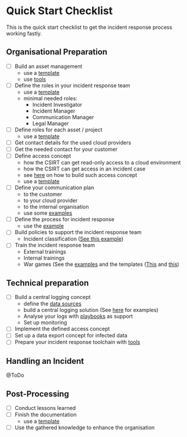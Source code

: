 # Quick Start Checklist
This is the quick start checklist to get the incident response process working fastly.

## Organisational Preparation
- [ ] Build an asset management
    - use a [template](templates/assetFactsSheet.md)
    - use [tools](examples/assetManagement.md)
- [ ] Define the roles in your incident response team
    - use a [template](templates/rolesAndResponsibilities.md#csirt-roles-template)
    -  minimal needed roles:
        - Incident Investigator
        - Incident Manager
        - Communication Manager 
        - Legal Manager
- [ ] Define roles for each asset / project
    - use a [template](templates/rolesAndResponsibilities.md#project-incident-response-roles-template) 
- [ ] Get contact details for the used cloud providers
- [ ] Get the needed contact for your customer
- [ ] Define access concept
    - how the CSIRT can get read-only access to a cloud environment
    - how the CSIRT can get access in an incident case
    - see [here](preparation/organisational.md#access-concept) on how to build such access concept
    - use a [template](templates/emergencyAccess.md)
- [ ] Define your communication plan
    - to the customer
    - to your cloud provider
    - to the internal organisation
    - use some [examples](examples/communication.md)
- [ ] Define the process for incident response
    - use the [example](examples/process.md)
- [ ] Build policies to support the incident response team
    - Incident classification ([See this example](examples/incidentClassification.md))
- [ ] Train the incident response team
    - External trainings
    - Internal trainings
    - War games (See the [examples](examples/warGame.md) and the templates ([This](templates/warGameEvaluation.md) and
    [this](templates/warGamePreparation.md))
    
## Technical preparation
- [ ] Build a central logging concept
    - define the [data sources](examples/dataSources.md)
    - build a central logging solution (See [here](examples/centralLogging.md) for examples)
    - Analyse your logs with [playbooks](examples/playbooks.md) as support
    - Set up monitoring 
- [ ] Implement the defined access concept
- [ ] Set up a data export concept for infected data
- [ ] Prepare your incident response toolchain with [tools](examples/tools.md)

## Handling an Incident
 @ToDo


## Post-Processing
- [ ] Conduct lessons learned
- [ ] Finish the documentation
    - use a [template](templates/incidentDocumentation.md)
- [ ] Use the gathered knowledge to enhance the organisation